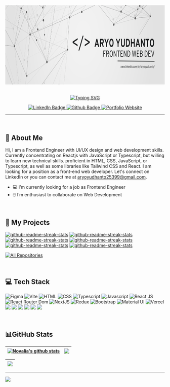 <div id="header" align="center">
  <img align='center' src='https://github.com/aryoyudhanto/aryoyudhanto/blob/main/assets/Beige%20%26%20Black%20Geometric%20Technology%20LinkedIn%20Banner%20(1).png' width='1000' height='250'/>
</div>

<br>

<div id="header" align="center">
  <p><a href="https://git.io/typing-svg"><img align="center" src="https://readme-typing-svg.herokuapp.com?font=pacifico&size=35&pause=5000&color=161b228&center=true&vCenter=true&width=435&lines=Hi+%F0%9F%91%8B%2C+I'm+Yudha;Front+End+Engineer;Nice+too+see+you" alt="Typing SVG" /></a></p>
</div>

<div id="badges" align="center">
  <a href="https://www.linkedin.com/in/aryoyudhanto/">
    <img src="https://img.shields.io/badge/LinkedIn-blue?style=for-the-badge&logo=linkedin&logoColor=white" alt="LinkedIn Badge"/>
  </a>
  <a href="https://github.com/aryoyudhanto">
    <img src="https://img.shields.io/badge/Github-black?style=for-the-badge&logo=Github&logoColor=white" alt="Github Badge"/>
  </a>
  <a href="">
    <img src="https://img.shields.io/badge/Portofolio-%23646CFF?style=for-the-badge&logo=html5&logoColor=white" alt="Portfolio Website"/>
  </a>
</div>

<hr/>

<br/>

## :boy: About Me

Hi, I am a Frontend Engineer with UI/UX design and web development skills. Currently concentrating on Reactjs with JavaScript or Typescript, but willing to learn new technical skills. proficient in HTML, CSS, JavaScript, or Typescript, as well as some libraries like Tailwind CSS and React. I am looking for a position as a front-end web developer. Let's connect on LinkedIn or you can contact me at aryoyudhanto25399@gmail.com.
<br>

- 💻 I’m currently looking for a job as Frontend Engineer<br/>
- 🖱️ I’m enthusiast to collaborate on Web Development

<br>

## 📘 My Projects</h2>

  <p align="left">
    <a href="https://github.com/aryoyudhanto/TIMESYNC-FE"><img width="278" src="https://denvercoder1-github-readme-stats.vercel.app/api/pin/?username=aryoyudhanto&repo=TIMESYNC-FE&theme=react&bg_color=1F222E&title_color=F85D7F&hide_border=true&icon_color=F8D866&show_icons=false" alt="github-readme-streak-stats"></a>
    <a href="https://github.com/aryoyudhanto/ecommerce-FE"><img width="278" src="https://denvercoder1-github-readme-stats.vercel.app/api/pin/?username=aryoyudhanto&repo=ecommerce-FE&theme=react&bg_color=1F222E&title_color=F85D7F&hide_border=true&icon_color=F8D866&show_icons=false" alt="github-readme-streak-stats"></a>
    <a href="https://github.com/aryoyudhanto/Airbnb-FE"><img width="278" src="https://denvercoder1-github-readme-stats.vercel.app/api/pin/?username=aryoyudhanto&repo=Airbnb-FE&theme=react&bg_color=1F222E&title_color=F85D7F&hide_border=true&icon_color=F8D866&show_icons=false" alt="github-readme-streak-stats"></a>
    <a href="https://github.com/aryoyudhanto/mymovies-app-react"><img width="278" src="https://denvercoder1-github-readme-stats.vercel.app/api/pin/?username=aryoyudhanto&repo=mymovies-app-react&theme=react&bg_color=1F222E&title_color=F85D7F&hide_border=true&icon_color=F8D866&show_icons=false" alt="github-readme-streak-stats"></a>
    <a href="https://github.com/aryoyudhanto/pokemon-app"><img width="278" src="https://denvercoder1-github-readme-stats.vercel.app/api/pin/?username=aryoyudhanto&repo=pokemon-app&theme=react&bg_color=1F222E&title_color=F85D7F&hide_border=true&icon_color=F8D866&show_icons=false" alt="github-readme-streak-stats"></a>
    <a href="https://github.com/aryoyudhanto/todo-list-app"><img width="278" src="https://denvercoder1-github-readme-stats.vercel.app/api/pin/?username=aryoyudhanto&repo=todo-list-app&theme=react&bg_color=1F222E&title_color=F85D7F&hide_border=true&icon_color=F8D866&show_icons=false" alt="github-readme-streak-stats"></a>
  </p>

<a href="https://github.com/aryoyudhanto?tab=repositories"><img alt="All Repositories" title="All Repositories" src="https://custom-icon-badges.demolab.com/badge/-Click%20Here%20For%20All%20My%20Repos-1F222E?style=for-the-badge&logoColor=white&logo=repo"/></a>

<br>

## 💻 Tech Stack

![Figma](https://img.shields.io/badge/figma-%23F24E1E.svg?style=for-the-badge&logo=figma&logoColor=white)
![Vite](https://img.shields.io/badge/vite-%23646CFF.svg?style=for-the-badge&logo=vite&logoColor=white)
![HTML](https://img.shields.io/badge/html5-%23E34F26.svg?style=for-the-badge&logo=html5&logoColor=white)
![CSS](https://img.shields.io/badge/css3-%231572B6.svg?style=for-the-badge&logo=css3&logoColor=white)
![Typescript](https://img.shields.io/badge/TypeScript-3178C6?style=for-the-badge&logo=TypeScript&logoColor=FFFFFF)
![Javascript](https://img.shields.io/badge/javascript-%23323330.svg?style=for-the-badge&logo=javascript&logoColor=%23F7DF1E)
![React JS](https://img.shields.io/badge/-ReactJs-61DAFB?logo=react&logoColor=white&style=for-the-badge)
![React Router Dom](https://img.shields.io/badge/React_Router-CA4245?style=for-the-badge&logo=react-router&logoColor=white)
![NextJS](https://img.shields.io/badge/NextJS-black?style=for-the-badge&logo=next.js&logoColor=white)
![Redux](https://img.shields.io/badge/redux-%23593d88.svg?style=for-the-badge&logo=redux&logoColor=white)
![Bootstrap](https://img.shields.io/badge/bootstrap-%23563D7C.svg?style=for-the-badge&logo=bootstrap&logoColor=white)
![Material UI](https://img.shields.io/badge/materialui-%231572B6.svg?style=for-the-badge&logo=mui&logoColor=white)
![Vercel](https://img.shields.io/badge/Vercel-000000?style=for-the-badge&logo=vercel&logoColor=white)
<img src="https://img.shields.io/badge/React_Cookie-FFADFC?style=for-the-badge&logo=react-cookie&logoColor=white" />
<img src="https://img.shields.io/badge/React_Icons-EF495E?style=for-the-badge&logo=react-icons&logoColor=white" />
<img src="https://img.shields.io/badge/Tailwind_CSS-38B2AC?style=for-the-badge&logo=tailwind-css&logoColor=white" />
<img src="https://img.shields.io/badge/DaisyUi-FFFF00?style=for-the-badge&logo=daisyui&logoColor=white" />
<img src="https://img.shields.io/badge/SweetAlert-7D4698?style=for-the-badge&logo=Sweet-Alert&logoColor=white" />
<img src="https://img.shields.io/badge/Agile-CD7E26?style=for-the-badge&logo=agile&logoColor=white" />

<br/>

## 📊GitHub Stats

| <a href="https://github.com/anuraghazra/github-readme-stats"><img align="center" src="https://github-readme-stats.vercel.app/api?username=aryoyudhanto&theme=sea&hide_border=false&ring=161b228&include_all_commits=true&count_private=true" alt="Novalia's github stats" /></a> | <a href="https://github.com/anuraghazra/github-readme-stats"><img align="center" src="https://github-readme-streak-stats.herokuapp.com/?user=aryoyudhanto&theme=sea&hide_border=false" /></a> |
| ---------------------------------------------------------------------------------------------------------------------------------------------------------------------------------------------------------------------- | ---------------------------------------------------------------------------------------------------------------------------------------------------------------------------------------------------------------------------- |

<div align='center'>
  
| <a href="https://github.com/anuraghazra/github-readme-stats"><img align="center" src="https://github-readme-stats.vercel.app/api/top-langs/?username=aryoyudhanto&layout=compact&theme=sea&hide_border=false" /></a> |
| ---------------------------------------------------------------------------------------------------------------------------------------------------------------------------------------------------------------------- |
  
 </div>


---
[![](https://visitcount.itsvg.in/api?id=aryoyudhanto&icon=2&color=6)](https://visitcount.itsvg.in)